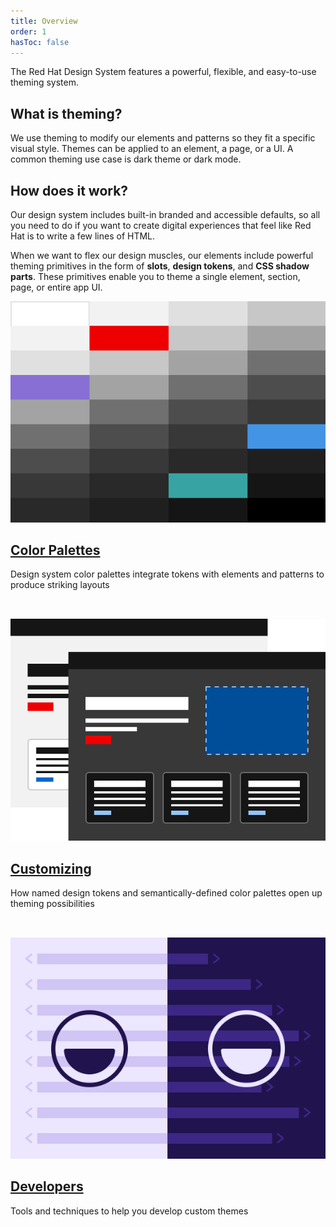```yaml
---
title: Overview
order: 1
hasToc: false
---
```

<style data-helmet>
  .card-grid {
    display: grid;
    gap: var(--rh-space-2xl, 32px);
    grid-template-columns: repeat(auto-fill, minmax(320px, 1fr));
  }
</style>

<link rel="stylesheet" data-helmet href="/assets/packages/@rhds/elements/elements/rh-tile/rh-tile-lightdom.css">

<script type="module" data-helmet>
  import '@rhds/elements/rh-cta/rh-cta.js';
  import '@rhds/elements/rh-tile/rh-tile.js';
</script>

The Red Hat Design System features a powerful, flexible, and easy-to-use theming 
system.

## What is theming?

We use theming to modify our elements and patterns so they fit a specific visual 
style. Themes can be applied to an element, a page, or a UI. A common theming 
use case is dark theme or dark mode.

## How does it work?

Our design system includes built-in branded and accessible defaults, so all you 
need to do if you want to create digital experiences that feel like Red Hat is 
to write a few lines of HTML.

When we want to flex our design muscles, our elements include powerful theming 
primitives in the form of **slots**, **design tokens**, and **CSS shadow 
parts**. These primitives enable you to theme a single element, section, page, 
or entire app UI.

<nav class="card-grid" aria-label="Theming pages">
  <rh-tile>
    <img slot="image" src="/assets/theming/color-palettes.svg" alt="">
    <h2 slot="headline">
      <a href="color-palettes/">Color Palettes</a>
    </h2>
    <p>Design system color palettes integrate tokens with elements and
       patterns to produce striking layouts</p>
  </rh-tile>

  <rh-tile>
    <img slot="image" src="/assets/theming/customizing.svg" alt="">
    <h2 slot="headline">
      <a href="customizing/">Customizing</a>
    </h2>
    <p>How named design tokens and semantically-defined color palettes open up
       theming possibilities</p>
  </rh-tile>

  <rh-tile>
    <img slot="image" src="/assets/theming/developers.svg" alt="">
    <h2 slot="headline">
      <a href="developers/">Developers</a>
    </h2>
    <p>Tools and techniques to help you develop custom themes</p>
  </rh-tile>
</nav>
